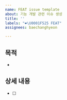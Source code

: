 ```yaml
---
name: FEAT issue template
about: 기능 개발 관련 이슈 생성
title: ''
labels: "❤️‍\U0001F525 FEAT"
assignees: baechanghyeon

---
```


## 목적
-
## 상세 내용
- [ ]
